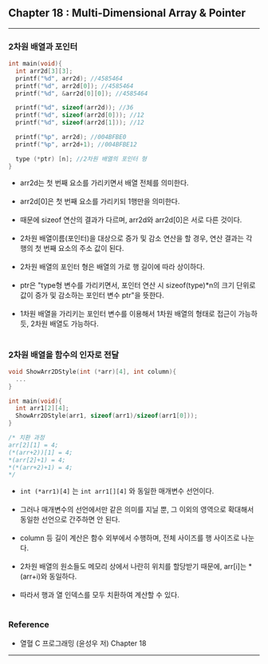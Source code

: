 Chapter 18 : Multi-Dimensional Array & Pointer
----------------------------------------------

---

### 2차원 배열과 포인터<br>

```C
int main(void){
  int arr2d[3][3];
  printf("%d", arr2d); //4585464
  printf("%d", arr2d[0]); //4585464
  printf("%d", &arr2d[0][0]); //4585464

  printf("%d", sizeof(arr2d)); //36
  printf("%d", sizeof(arr2d[0])); //12
  printf("%d", sizeof(arr2d[1])); //12

  printf("%p", arr2d); //004BFBE0
  printf("%p", arr2d+1); //004BFBE12

  type (*ptr) [n]; //2차원 배열의 포인터 형
}
```

-	arr2d는 첫 번째 요소를 가리키면서 배열 전체를 의미한다.<br><br>
-	arr2d[0]은 첫 번째 요소를 가리키되 1행만을 의미한다.<br><br>
-	때문에 sizeof 연산의 결과가 다르며, arr2d와 arr2d[0]은 서로 다른 것이다.<br><br>
-	2차원 배열이름(포인터)을 대상으로 증가 및 감소 연산을 할 경우, 연산 결과는 각 행의 첫 번째 요소의 주소 값이 된다.<br><br>
-	2차원 배열의 포인터 형은 배열의 가로 행 길이에 따라 상이하다.<br><br>
-	ptr은 "type형 변수를 가리키면서, 포인터 연산 시 sizeof(type)\*n의 크기 단위로 값이 증가 및 감소하는 포인터 변수 ptr"을 뜻한다.<br><br>
-	1차원 배열을 가리키는 포인터 변수를 이용해서 1차원 배열의 형태로 접근이 가능하듯, 2차원 배열도 가능하다.<br><br>

### 2차원 배열을 함수의 인자로 전달<br>

```C
void ShowArr2DStyle(int (*arr)[4], int column){
  ...
}

int main(void){
  int arr1[2][4];
  ShowArr2DStyle(arr1, sizeof(arr1)/sizeof(arr1[0]));
}

/* 치환 과정
arr[2][1] = 4;
(*(arr+2))[1] = 4;
*(arr[2]+1) = 4;
*(*(arr+2)+1) = 4;
*/
```

-	`int (*arr1)[4]` 는 `int arr1[][4]` 와 동일한 매개변수 선언이다.<br><br>
-	그러나 매개변수의 선언에서만 같은 의미를 지닐 뿐, 그 이외의 영역으로 확대해서 동일한 선언으로 간주하면 안 된다.<br><br>
-	column 등 길이 계산은 함수 외부에서 수행하며, 전체 사이즈를 행 사이즈로 나눈다.<br><br>
-	2차원 배열의 원소들도 메모리 상에서 나란히 위치를 할당받기 때문에, arr[i]는 \*(arr+i)와 동일하다.<br><br>
-	따라서 행과 열 인덱스를 모두 치환하여 계산할 수 있다.<br><br>

### Reference<br>

-	열혈 C 프로그래밍 (윤성우 저) Chapter 18

---
